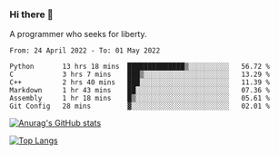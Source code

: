 ### Hi there 👋

<!--
**shejialuo/shejialuo** is a ✨ _special_ ✨ repository because its `README.md` (this file) appears on your GitHub profile.

Here are some ideas to get you started:

- 🔭 I’m currently working on ...
- 🌱 I’m currently learning ...
- 👯 I’m looking to collaborate on ...
- 🤔 I’m looking for help with ...
- 💬 Ask me about ...
- 📫 How to reach me: ...
- 😄 Pronouns: ...
- ⚡ Fun fact: ...
-->

A programmer who seeks for liberty.

<!--START_SECTION:waka-->

```text
From: 24 April 2022 - To: 01 May 2022

Python       13 hrs 18 mins  ██████████████▒░░░░░░░░░░   56.72 %
C            3 hrs 7 mins    ███▒░░░░░░░░░░░░░░░░░░░░░   13.29 %
C++          2 hrs 40 mins   ███░░░░░░░░░░░░░░░░░░░░░░   11.39 %
Markdown     1 hr 43 mins    ██░░░░░░░░░░░░░░░░░░░░░░░   07.36 %
Assembly     1 hr 18 mins    █▒░░░░░░░░░░░░░░░░░░░░░░░   05.61 %
Git Config   28 mins         ▓░░░░░░░░░░░░░░░░░░░░░░░░   02.01 %
```

<!--END_SECTION:waka-->

[![Anurag's GitHub stats](https://github-readme-stats.vercel.app/api?username=shejialuo&show_icons=true&theme=dracula)](https://github.com/anuraghazra/github-readme-stats)

[![Top Langs](https://github-readme-stats.vercel.app/api/top-langs/?username=shejialuo&layout=compact&hide=javascript,html,css,typescript,tex,python,shell,assembly,java)](https://github.com/anuraghazra/github-readme-stats)
